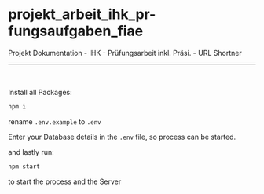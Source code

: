 # projekt_arbeit_ihk_pr-fungsaufgaben_fiae
Projekt Dokumentation - IHK - Prüfungsarbeit inkl. Präsi. - URL Shortner

---
\
\
Install all Packages:

```js
npm i
```

rename `.env.example` to `.env`

Enter your Database details in the `.env` file, so process can be started.

and lastly run:

```js
npm start
```

to start the process and the Server